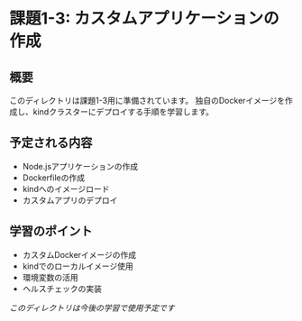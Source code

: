 # 課題1-3: カスタムアプリケーションの作成

## 概要
このディレクトリは課題1-3用に準備されています。
独自のDockerイメージを作成し、kindクラスターにデプロイする手順を学習します。

## 予定される内容

- Node.jsアプリケーションの作成
- Dockerfileの作成
- kindへのイメージロード
- カスタムアプリのデプロイ

## 学習のポイント

- カスタムDockerイメージの作成
- kindでのローカルイメージ使用
- 環境変数の活用
- ヘルスチェックの実装

*このディレクトリは今後の学習で使用予定です*
